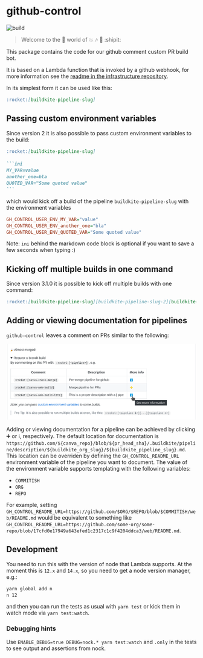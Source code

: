 # github-control

![build](https://github.com/Canva/rocketbot-public/actions/workflows/node.js.yml/badge.svg)

> Welcome to the :star2: world of :boom: :notes: :palm_tree: :shipit:

This package contains the code for our github comment custom PR build bot.

It is based on a Lambda function that is invoked by a github webhook, for more information see the [readme in the infrastructure repository](https://github.com/some-org/infrastructure/tree/master/build/github-control).

In its simplest form it can be used like this:

```markdown
:rocket:[buildkite-pipeline-slug]
```

## Passing custom environment variables

Since version 2 it is also possible to pass custom environment variables to the build:

````markdown
:rocket:[buildkite-pipeline-slug]

```ini
MY_VAR=value
another_one=bla
QUOTED_VAR="Some quoted value"
```
````

which would kick off a build of the pipeline `buildkite-pipeline-slug` with the environment variables

```ini
GH_CONTROL_USER_ENV_MY_VAR="value"
GH_CONTROL_USER_ENV_another_one="bla"
GH_CONTROL_USER_ENV_QUOTED_VAR="Some quoted value"
```

Note: `ini` behind the markdown code block is optional if you want to save a few seconds when typing :)

## Kicking off multiple builds in one command

Since version 3.1.0 it is possible to kick off multiple builds with one command:

```markdown
:rocket:[buildkite-pipeline-slug][buildkite-pipeline-slug-2][buildkite-pipeline-slug-...][buildkite-pipeline-slug-n]
```

## Adding or viewing documentation for pipelines

`github-control` leaves a comment on PRs similar to the following:

![Adding or viewing documentation for pipelines](./adding-viewing-documentation.png)

Adding or viewing documentation for a pipeline can be achieved by clicking :heavy_plus_sign: or :information_source:, respectively. The default location for documentation is `https://github.com/${canva_repo}/blob/${pr_head_sha}/.buildkite/pipeline/description/${buildkite_org_slug}/${buildkite_pipeline_slug}.md`. This location can be overriden by defining the `GH_CONTROL_README_URL` environment variable of the pipeline you want to document. The value of the environment variable supports templating with the following variables:

- `COMMITISH`
- `ORG`
- `REPO`

For example, setting `GH_CONTROL_README_URL=https://github.com/$ORG/$REPO/blob/$COMMITISH/web/README.md` would be equivalent to something like `GH_CONTROL_README_URL=https://github.com/some-org/some-repo/blob/17cfd0e17949a643efed1c2317c1c9f4204ddca3/web/README.md`.

## Development

You need to run this with the version of node that Lambda supports. At the moment this is `12.x` and `14.x`, so you need to get a node version manager, e.g.:

```bash
yarn global add n
n 12
```

and then you can run the tests as usual with `yarn test` or kick them in watch mode via `yarn test:watch`.

### Debugging hints

Use `ENABLE_DEBUG=true DEBUG=nock.* yarn test:watch` and `.only` in the tests to see output and assertions from nock.
